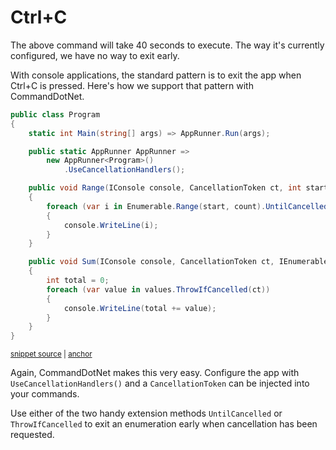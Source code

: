 # Ctrl+C

The above command will take 40 seconds to execute. The way it's currently configured, we have no way to exit early.

With console applications, the standard pattern is to exit the app when Ctrl+C is pressed.  Here's how we support that pattern with CommandDotNet.

<!-- snippet: getting-started-800-ctrlc -->
<a id='snippet-getting-started-800-ctrlc'></a>
```c#
public class Program
{
    static int Main(string[] args) => AppRunner.Run(args);

    public static AppRunner AppRunner => 
        new AppRunner<Program>()
            .UseCancellationHandlers();

    public void Range(IConsole console, CancellationToken ct, int start, int count, int sleep = 0)
    {
        foreach (var i in Enumerable.Range(start, count).UntilCancelled(ct, sleep))
        {
            console.WriteLine(i);
        }
    }

    public void Sum(IConsole console, CancellationToken ct, IEnumerable<int> values)
    {
        int total = 0;
        foreach (var value in values.ThrowIfCancelled(ct))
        {
            console.WriteLine(total += value);
        }
    }
}
```
<sup><a href='https://github.com/bilal-fazlani/commanddotnet/blob/master/CommandDotNet.DocExamples/GettingStarted/Getting_Started_800_CtrlC.cs#L11-L37' title='Snippet source file'>snippet source</a> | <a href='#snippet-getting-started-800-ctrlc' title='Start of snippet'>anchor</a></sup>
<!-- endSnippet -->

Again, CommandDotNet makes this very easy. Configure the app with `UseCancellationHandlers()` and a `CancellationToken` can be injected into your commands. 

Use either of the two handy extension methods `UntilCancelled` or `ThrowIfCancelled` to exit an enumeration early when cancellation has been requested.
